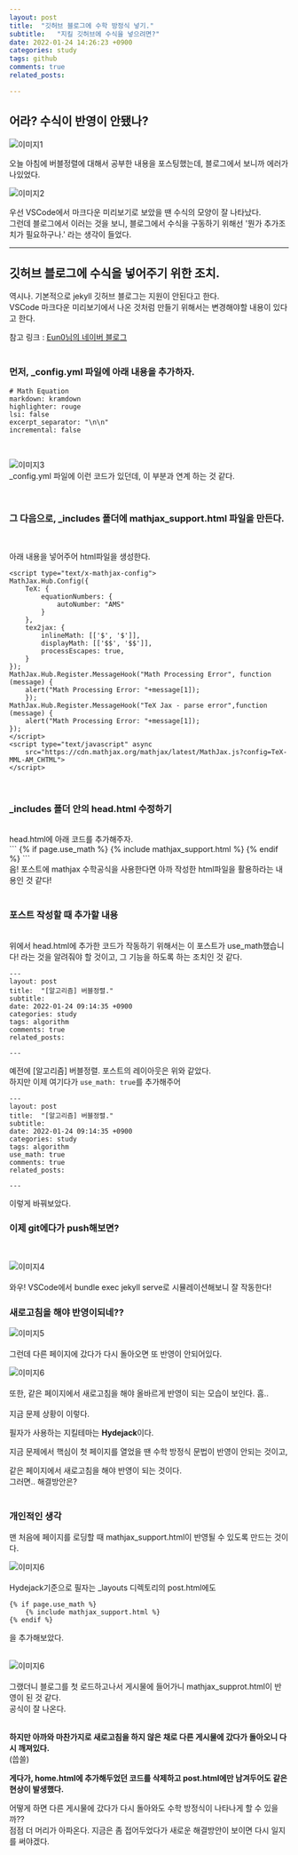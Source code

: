 ```yaml
---
layout: post
title:  "깃허브 블로그에 수학 방정식 넣기."
subtitle:   "지킬 깃허브에 수식을 넣으려면?"
date: 2022-01-24 14:26:23 +0900
categories: study
tags: github
comments: true
related_posts:

---
```


   
## 어라? 수식이 반영이 안됐나?<br/>
![이미지1](https://github.com/wookikim95/wookikim95.github.io/blob/main/assets/img/study/github/2022-01-24_2.jpg?raw=true)
<br/>

오늘 아침에 버블정렬에 대해서 공부한 내용을 포스팅했는데, 블로그에서 보니까 에러가 나있었다.<br/>

![이미지2](https://github.com/wookikim95/wookikim95.github.io/blob/main/assets/img/study/github/2022-01-24_1.jpg?raw=true)
<br/>

우선 VSCode에서 마크다운 미리보기로 보았을 땐 수식의 모양이 잘 나타났다.<br/>
 그런데 블로그에서 이러는 것을 보니, 블로그에서 수식을 구동하기 위해선 '뭔가 추가조치가 필요하구나.' 라는 생각이 들었다.<br/>

 ---

 ## 깃허브 블로그에 수식을 넣어주기 위한 조치.<br/>

 역시나. 기본적으로 jekyll 깃허브 블로그는 지원이 안된다고 한다.<br/>
 VSCode 마크다운 미리보기에서 나온 것처럼 만들기 위해서는 변경해야할 내용이 있다고 한다.<br/>

 참고 링크 : [Eun0님의 네이버 블로그](https://blog.naver.com/PostView.nhn?blogId=prt1004dms&logNo=221525385428&parentCategoryNo=&categoryNo=&viewDate=&isShowPopularPosts=false&from=postView)<br/>
<br/>
### 먼저, _config.yml 파일에 아래 내용을 추가하자.<br/>


```
# Math Equation
markdown: kramdown
highlighter: rouge
lsi: false
excerpt_separator: "\n\n"
incremental: false
```
<br/>

![이미지3](https://github.com/wookikim95/wookikim95.github.io/blob/main/assets/img/study/github/2022-01-24_3.jpg?raw=true)<br/>
_config.yml 파일에 이런 코드가 있던데, 이 부분과 연계 하는 것 같다.<br/>

<br/>

### 그 다음으로, _includes 폴더에 mathjax_support.html 파일을 만든다.<br/>
<br/>

아래 내용을 넣어주어 html파일을 생성한다.
```
<script type="text/x-mathjax-config">
MathJax.Hub.Config({
    TeX: {
        equationNumbers: {
            autoNumber: "AMS"
        }
    },
    tex2jax: {
        inlineMath: [['$', '$']],
        displayMath: [['$$', '$$']],
        processEscapes: true,
    }
});
MathJax.Hub.Register.MessageHook("Math Processing Error", function (message) {
    alert("Math Processing Error: "+message[1]);
    });
MathJax.Hub.Register.MessageHook("TeX Jax - parse error",function (message) {
    alert("Math Processing Error: "+message[1]);
});
</script>
<script type="text/javascript" async
    src="https://cdn.mathjax.org/mathjax/latest/MathJax.js?config=TeX-MML-AM_CHTML">
</script>
```
<br/>

### _includes 폴더 안의 head.html 수정하기<br/>
<br/>
head.html에 아래 코드를 추가해주자.<br/>
```
{% if page.use_math %}
    {% include mathjax_support.html %}
{% endif %}
```
<br/>
음! 포스트에 mathjax 수학공식을 사용한다면 아까 작성한 html파일을 활용하라는 내용인 것 같다!<br/>
<br/>

### 포스트 작성할 때 추가할 내용<br/>
<br/>
위에서 head.html에 추가한 코드가 작동하기 위해서는 이 포스트가 use_math했습니다! 라는 것을 알려줘야 할 것이고, 
그 기능을 하도록 하는 조치인 것 같다.<br/>

```
---
layout: post
title:  "[알고리즘] 버블정렬."
subtitle:   
date: 2022-01-24 09:14:35 +0900
categories: study
tags: algorithm
comments: true
related_posts:

---
```
예전에 [알고리즘] 버블정렬. 포스트의 레이아웃은 위와 같았다.<br/>
하지만 이제 여기다가 `use_math: true`를 추가해주어<br/>

```
---
layout: post
title:  "[알고리즘] 버블정렬."
subtitle:   
date: 2022-01-24 09:14:35 +0900
categories: study
tags: algorithm
use_math: true
comments: true
related_posts:

---
```
이렇게 바꿔보았다.

### 이제 git에다가 push해보면?<br/>
<br/>

![이미지4](https://github.com/wookikim95/wookikim95.github.io/blob/main/assets/img/study/github/2022-01-24_6.jpg?raw=true)<br/>
<br/>
와우! VSCode에서 bundle exec jekyll serve로 시뮬레이션해보니 잘 작동한다!<br/>



### 새로고침을 해야 반영이되네??<br/>

![이미지5](https://github.com/wookikim95/wookikim95.github.io/blob/main/assets/img/study/github/2022-01-24_5.jpg?raw=true)<br/>
<br/>
그런데 다른 페이지에 갔다가 다시 돌아오면 또 반영이 안되어있다.<br/>

![이미지6](https://github.com/wookikim95/wookikim95.github.io/blob/main/assets/img/study/github/2022-01-24_6.jpg?raw=true)<br/>
<br/>
또한, 같은 페이지에서 새로고침을 해야 올바르게 반영이 되는 모습이 보인다. 흠..<br/>
<br/>
지금 문제 상황이 이렇다.<br/>

필자가 사용하는 지킬테마는 **Hydejack**이다.<br/>

지금 문제에서 핵심이 첫 페이지를 열었을 땐 수학 방정식 문법이 반영이 안되는 것이고,<br/>

같은 페이지에서 새로고침을 해야 반영이 되는 것이다.<br/>
그러면.. 해결방안은?<br/>
<br/>

### 개인적인 생각<br/>

맨 처음에 페이지를 로딩할 때 mathjax_support.html이 반영될 수 있도록 만드는 것이다.<br/>

![이미지6](https://github.com/wookikim95/wookikim95.github.io/blob/main/assets/img/study/github/2022-01-24_7.jpg?raw=true)<br/>
<br/>
Hydejack기준으로 필자는 _layouts 디렉토리의 post.html에도<br/>
```
{% if page.use_math %}
    {% include mathjax_support.html %}
{% endif %}
```
을 추가해보았다.<br/>
<br/>

![이미지6](https://github.com/wookikim95/wookikim95.github.io/blob/main/assets/img/study/github/2022-01-24_8.jpg?raw=true)<br/>
<br/>
그랬더니 블로그를 첫 로드하고나서 게시물에 들어가니 mathjax_supprot.html이 반영이 된 것 같다.<br/>
공식이 잘 나온다.<br/>
<br/>

**하지만 아까와 마찬가지로 새로고침을 하지 않은 채로 다른 게시물에 갔다가 돌아오니 다시 깨져있다.**<br/>
(씁쓸)<br/>

**게다가, home.html에 추가해두었던 코드를 삭제하고 post.html에만 남겨두어도 같은 현상이 발생했다.**<br/>

어떻게 하면 다른 게시물에 갔다가 다시 돌아와도 수학 방정식이 나타나게 할 수 있을까??<br/>
점점 더 머리가 아파온다. 지금은 좀 접어두었다가 새로운 해결방안이 보이면 다시 일지를 써야겠다.<br/>



